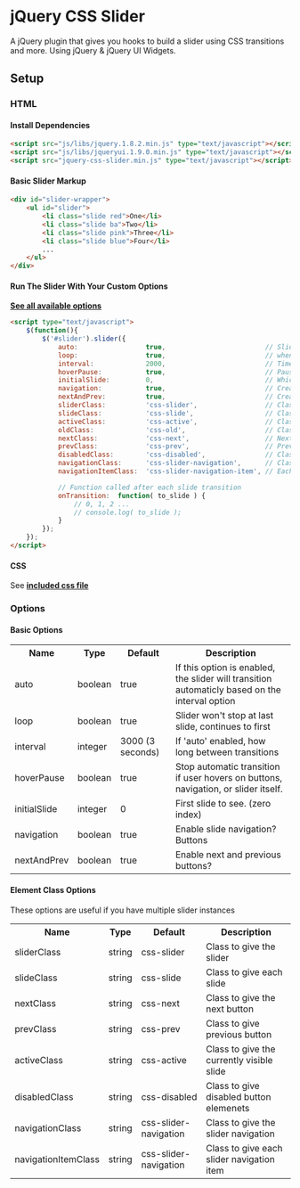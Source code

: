 # jQuery CSS Slider
A jQuery plugin that gives you hooks to build a slider using CSS transitions and more. Using jQuery &amp; jQuery UI Widgets.

## Setup

### HTML

#### Install Dependencies
```html
<script src="js/libs/jquery.1.8.2.min.js" type="text/javascript"></script>
<script src="js/libs/jqueryui.1.9.0.min.js" type="text/javascript"></script>
<script src="jquery-css-slider.min.js" type="text/javascript"></script>
```

#### Basic Slider Markup
```html
<div id="slider-wrapper">
	<ul id="slider">
		<li class="slide red">One</li>
		<li class="slide ba">Two</li>
		<li class="slide pink">Three</li>
		<li class="slide blue">Four</li>
		...
	</ul>
</div>
```

#### Run The Slider With Your Custom Options
**[See all available options](#options)**
```html
<script type="text/javascript">
	$(function(){
		$('#slider').slider({
			auto:                 true,                         // Slider moves automaticly
			loop:                 true,                         // when user gets to end, go back to slide one
			interval:             2000,                         // Time ( in milliseconds ) between transitions (if auto is true)
			hoverPause:           true,                         // Pause the slider when hovered 
			initialSlide:         0,                            // Which slide to start on ( zero based )
			navigation:           true,                         // Create slider navigation?
			nextAndPrev:          true,                         // Create next and previous buttons?
			sliderClass:          'css-slider',                 // Class that slider gets
			slideClass:           'css-slide',                  // Class that all Slides get
			activeClass:          'css-active',                 // Class that Active slide gets
			oldClass:             'css-old',                    // Class that all "seen" slides get
			nextClass:            'css-next',                   // Next Button
			prevClass:            'css-prev',                   // Prev Button
			disabledClass:        'css-disabled',               // Class to give disabled button
			navigationClass:      'css-slider-navigation',      // Class to give navigation
			navigationItemClass:  'css-slider-navigation-item', // Each navigation item

			// Function called after each slide transition
			onTransition:  function( to_slide ) {
				// 0, 1, 2 ...
				// console.log( to_slide );
			}
		});
	});
</script>
```

#### CSS
See **[included css file](https://raw.github.com/mattgoucher/jQuery-CSS-Slider/master/css/jquery-css-slider.css)**


### Options

#### Basic Options
<table>
	<tr>
		<th class="name">Name</th>
		<th class="type">Type</th>
		<th class="default">Default</th>
		<th class="desc">Description</th>
	</tr>
	<tr>
		<td>auto</td>
		<td>boolean</td>
		<td>true</td>
		<td class="desc">If this option is enabled, the slider will transition automaticly based on the interval option</td>
	</tr>
	<tr>
		<td>loop</td>
		<td>boolean</td>
		<td>true</td>
		<td class="desc">Slider won't stop at last slide, continues to first</td>
	</tr>
	<tr>
		<td>interval</td>
		<td>integer</td>
		<td>3000 (3 seconds)</td>
		<td class="desc">If 'auto' enabled, how long between transitions</td>
	</tr>
	<tr>
		<td>hoverPause</td>
		<td>boolean</td>
		<td>true</td>
		<td class="desc">Stop automatic transition if user hovers on buttons, navigation, or slider itself.</td>
	</tr>
	<tr>
		<td>initialSlide</td>
		<td>integer</td>
		<td>0</td>
		<td class="desc">First slide to see. (zero index)</td>
	</tr>
	<tr>
		<td>navigation</td>
		<td>boolean</td>
		<td>true</td>
		<td class="desc">Enable slide navigation? Buttons</td>
	</tr>
	<tr>
		<td>nextAndPrev</td>
		<td>boolean</td>
		<td>true</td>
		<td class="desc">Enable next and previous buttons?</td>
	</tr>
</table>

#### Element Class Options
These options are useful if you have multiple slider instances
<table>
	<tr>
		<th class="name">Name</th>
		<th class="type">Type</th>
		<th class="default">Default</th>
		<th class="desc">Description</th>
	</tr>
	<tr>
		<td>sliderClass</td>
		<td>string</td>
		<td>css-slider</td>
		<td class="desc">Class to give the slider</td>
	</tr>
	<tr>
		<td>slideClass</td>
		<td>string</td>
		<td>css-slide</td>
		<td class="desc">Class to give each slide</td>
	</tr>
	<tr>
		<td>nextClass</td>
		<td>string</td>
		<td>css-next</td>
		<td class="desc">Class to give the next button</td>
	</tr>
	<tr>
		<td>prevClass</td>
		<td>string</td>
		<td>css-prev</td>
		<td class="desc">Class to give previous button</td>
	</tr>
	<tr>
		<td>activeClass</td>
		<td>string</td>
		<td>css-active</td>
		<td class="desc">Class to give the currently visible slide</td>
	</tr>
	<tr>
		<td>disabledClass</td>
		<td>string</td>
		<td>css-disabled</td>
		<td class="desc">Class to give disabled button elemenets</td>
	</tr>
	<tr>
		<td>navigationClass</td>
		<td>string</td>
		<td>css-slider-navigation</td>
		<td class="desc">Class to give the slider navigation</td>
	</tr>
	<tr>
		<td>navigationItemClass</td>
		<td>string</td>
		<td>css-slider-navigation</td>
		<td class="desc">Class to give each slider navigation item</td>
	</tr>
</table>
